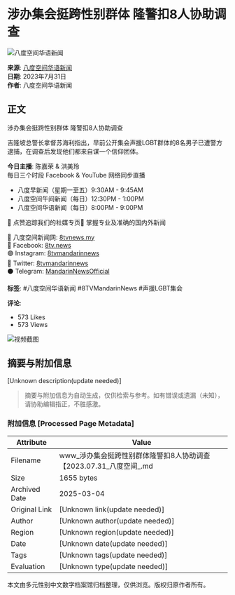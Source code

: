 # 涉办集会挺跨性别群体 隆警扣8人协助调查

![八度空间华语新闻](https://yt3.ggpht.com/EvOukPeXHu72PQlS8vzgByxBzIKHrac2hGie5lKW_wdS5Lu9J0JEvtPItQnCHelkXJ8NQcUong=s48-c-k-c0x00ffffff-no-rj)

**来源**: [八度空间华语新闻](https://www.8tvnews.my/)  
**日期**: 2023年7月31日  
**作者**: 八度空间华语新闻

## 正文

涉办集会挺跨性别群体 隆警扣8人协助调查

吉隆坡总警长拿督苏海利指出，早前公开集会声援LGBT群体的8名男子已遭警方逮捕，在调查后发现他们都来自谋一个信仰团体。

**今日主播**: 陈嘉荣 & 洪美玲  
每日三个时段 Facebook & YouTube 网络同步直播  
- 八度早新闻（星期一至五）9:30AM - 9:45AM  
- 八度空间午间新闻（每日）12:30PM - 1:00PM  
- 八度空间华语新闻（每日）8:00PM - 9:00PM  

📣 点赞追踪我们的社媒专页📣 掌握专业及准确的国内外新闻  

🔗 八度空间新闻网: [8tvnews.my](https://www.8tvnews.my/)  
🔴 Facebook: [8tv.news](https://www.facebook.com/8TV.NEWS)  
🟣 Instagram: [8tvmandarinnews](https://www.instagram.com/8tvmandarinnews/)  
🔵 Twitter: [8tvmandarinnews](https://twitter.com/8tvmandarinnews)  
⚫ Telegram: [MandarinNewsOfficial](https://t.me/s/MandarinNewsOfficial)

**标签**: #八度空间华语新闻 #8TVMandarinNews #声援LGBT集会

**评论**:  
- 573 Likes  
- 573 Views

![视频截图](https://i.ytimg.com/vi/O7qMJ9lq0e4/hqdefault.jpg?sqp=-oaymwEmCKgBEF5IWvKriqkDGQgBFQAAiEIYAdgBAeIBCggYEAIYBjgBQAE=&rs=AOn4CLCNPzJbvDj_92KYcr1A4VuVSWB1kA)
<!-- tcd_original_link https://www.youtube.com/watch?v=w5foahl5QqY -->


## 摘要与附加信息

<!-- tcd_abstract -->
[Unknown description(update needed)]
<!-- tcd_abstract_end -->

> 摘要与附加信息为自动生成，仅供检索与参考。如有错误或遗漏（未知），请协助编辑指正，不胜感激。

### 附加信息 [Processed Page Metadata]

| Attribute       | Value                                  |
|-----------------|----------------------------------------|
| Filename        | www_涉办集会挺跨性别群体隆警扣8人协助调查【2023.07.31_八度空间_.md                             |
| Size            | 1655 bytes                           |
| Archived Date   | 2025-03-04                             |
| Original Link   | [Unknown link(update needed)]                       |
| Author          | [Unknown author(update needed)]                               |
| Region          | [Unknown region(update needed)]                               |
| Date            | [Unknown date(update needed)]                                 |
| Tags            | [Unknown tags(update needed)]                                 |
| Evaluation            | [Unknown type(update needed)]                                 |
<!-- tcd_table_end -->

本文由多元性别中文数字档案馆归档整理，仅供浏览。版权归原作者所有。
